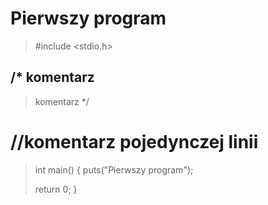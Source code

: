 Pierwszy program
===============================


>#include <stdio.h>
>
>
## /* komentarz
>komentarz
>*/
>
# //komentarz pojedynczej linii
>
>int main()
>{
>	puts("Pierwszy program");
>
>
>
>	return 0;
>}
